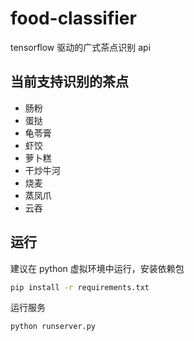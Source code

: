 # food-classifier

tensorflow 驱动的广式茶点识别 api

## 当前支持识别的茶点

- 肠粉
- 蛋挞
- 龟苓膏
- 虾饺
- 萝卜糕
- 干炒牛河
- 烧麦
- 蒸凤爪
- 云吞

## 运行

建议在 python 虚拟环境中运行，安装依赖包

```bash
pip install -r requirements.txt
```

运行服务


```bash
python runserver.py
```
